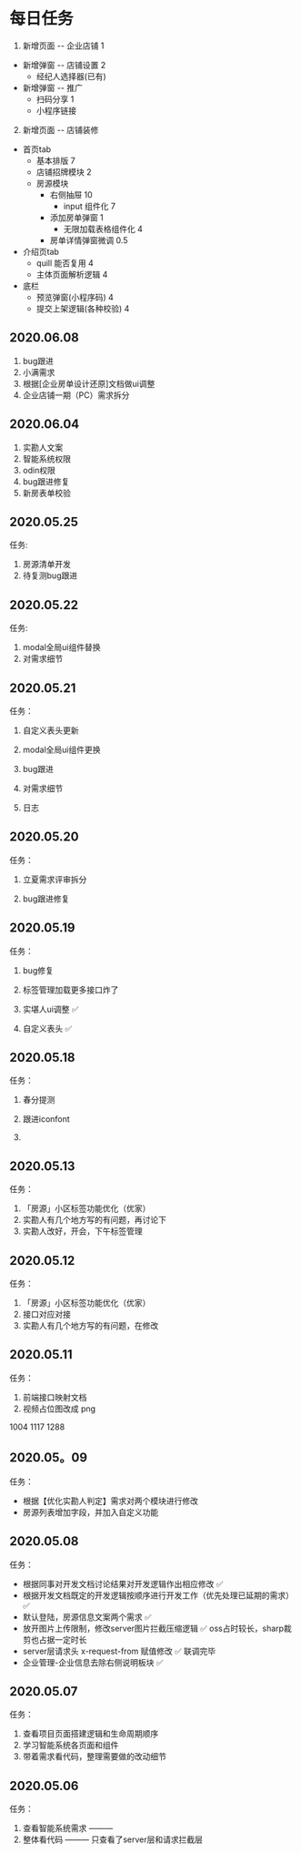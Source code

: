 # 每日任务

1. 新增页面 -- 企业店铺  1
  - 新增弹窗 -- 店铺设置  2
    - 经纪人选择器(已有)
  - 新增弹窗 -- 推广
    - 扫码分享 1
    - 小程序链接 
2. 新增页面 -- 店铺装修
  - 首页tab
    - 基本排版 7
    - 店铺招牌模块 2
    - 房源模块
      - 右侧抽屉 10
        - input 组件化 7
      - 添加房单弹窗 1
        - 无限加载表格组件化 4
      - 房单详情弹窗微调 0.5
  - 介绍页tab
    - quill 能否复用 4
    - 主体页面解析逻辑 4
  - 底栏
    - 预览弹窗(小程序码) 4
    - 提交上架逻辑(各种校验) 4





## 2020.06.08


1. bug跟进
2. 小满需求
3. 根据[企业房单设计还原]文档做ui调整
4. 企业店铺一期（PC）需求拆分

## 2020.06.04

1. 实勘人文案
2. 智能系统权限
3. odin权限
4. bug跟进修复
5. 新房表单校验


## 2020.05.25

任务:

1. 房源清单开发
2. 待复测bug跟进

## 2020.05.22

任务:

1. modal全局ui组件替换
2. 对需求细节


## 2020.05.21

任务：

1. 自定义表头更新

2. modal全局ui组件更换

3. bug跟进

4. 对需求细节

5. 日志

## 2020.05.20

任务：

1. 立夏需求评审拆分

2. bug跟进修复

## 2020.05.19

任务：

1. bug修复

2. 标签管理加载更多接口炸了

3. 实堪人ui调整 ✅

4. 自定义表头 ✅

## 2020.05.18

任务：

1. 春分提测

2. 跟进iconfont

3. 

## 2020.05.13

任务：

1. 「房源」小区标签功能优化（优家）
2. 实勘人有几个地方写的有问题，再讨论下
3. 实勘人改好，开会，下午标签管理

## 2020.05.12

任务：

1. 「房源」小区标签功能优化（优家）
2. 接口对应对接
3. 实勘人有几个地方写的有问题，在修改

## 2020.05.11

任务：

1. 前端接口映射文档
2. 视频占位图改成 png

1004
1117
1288

## 2020.05。09

任务：

- 根据【优化实勘人判定】需求对两个模块进行修改
- 房源列表增加字段，并加入自定义功能

## 2020.05.08

任务：

- 根据同事对开发文档讨论结果对开发逻辑作出相应修改 ✅
- 根据开发文档既定的开发逻辑按顺序进行开发工作（优先处理已延期的需求） ✅
- 默认登陆，房源信息文案两个需求 ✅
- 放开图片上传限制，修改server图片拦截压缩逻辑 ✅ oss占时较长，sharp裁剪也占据一定时长
- server层请求头 x-request-from 赋值修改 ✅ 联调完毕
- 企业管理-企业信息去除右侧说明板块 ✅ 


## 2020.05.07

任务：

1. 查看项目页面搭建逻辑和生命周期顺序
2. 学习智能系统各页面和组件
3. 带着需求看代码，整理需要做的改动细节

## 2020.05.06

任务：

1. 查看智能系统需求 ——— 
2. 整体看代码 ——— 只查看了server层和请求拦截层